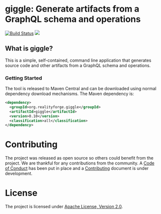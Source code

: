 # giggle: Generate artifacts from a GraphQL schema and operations

[![Build Status](https://api.travis-ci.com/realityforge/giggle.svg?branch=master)](http://travis-ci.com/realityforge/giggle)
[<img src="https://img.shields.io/maven-central/v/org.realityforge.giggle/giggle.svg?label=latest%20release"/>](https://search.maven.org/search?q=g:org.realityforge.giggle%20a:giggle)

## What is giggle?

This is a simple, self-contained, command line application that generates source code and other artifacts
from a GraphQL schema and operations.

### Getting Started

The tool is released to Maven Central and can be downloaded using normal dependency download mechanisms.
The Maven dependency is:

```xml
<dependency>
  <groupId>org.realityforge.giggle</groupId>
  <artifactId>giggle</artifactId>
  <version>0.10</version>
  <classification>all</classification>
</dependency>
```

# Contributing

The project was released as open source so others could benefit from the project. We are thankful for any
contributions from the community. A [Code of Conduct](CODE_OF_CONDUCT.md) has been put in place and
a [Contributing](CONTRIBUTING.md) document is under development.

# License

The project is licensed under [Apache License, Version 2.0](LICENSE).
